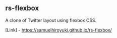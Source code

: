## rs-flexbox

A clone of Twitter layout using flexbox CSS.

[Link] - https://samuelhiroyuki.github.io/rs-flexbox/

